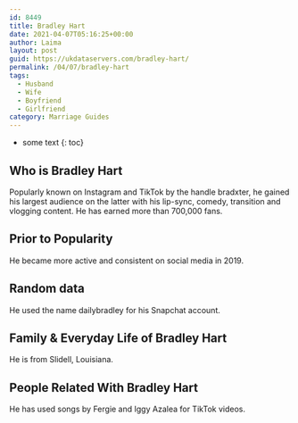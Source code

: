 ```yaml
---
id: 8449
title: Bradley Hart
date: 2021-04-07T05:16:25+00:00
author: Laima
layout: post
guid: https://ukdataservers.com/bradley-hart/
permalink: /04/07/bradley-hart
tags:
  - Husband
  - Wife
  - Boyfriend
  - Girlfriend
category: Marriage Guides
---
```


* some text
{: toc}


## Who is Bradley Hart
                  
                  
                  
Popularly known on Instagram and TikTok by the handle bradxter, he gained his largest audience on the latter with his lip-sync, comedy, transition and vlogging content. He has earned more than 700,000 fans.
                  
              
            
              
            
                
                
                
## Prior to Popularity
                  
                  
                  
He became more active and consistent on social media in 2019.
                  
              
            
              
            
                
                
                
## Random data
                  
                  
                  
He used the name dailybradley for his Snapchat account. 
                  
              
            
              
            
                
                
                
## Family & Everyday Life of Bradley Hart
                  
                  
                  
He is from Slidell, Louisiana.
                  
              
            
              
            
                
                
                
## People Related With Bradley Hart
                  
                  
                  
He has used songs by Fergie and Iggy Azalea for TikTok videos.
                  
              
            
              
            
                
              
            
              
              
            
            
              
            
          
          
          